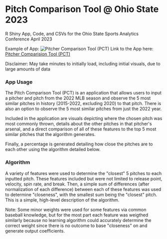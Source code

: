 # Pitch Comparison Tool @ Ohio State 2023
R Shiny App, Code, and CSVs for the Ohio State Sports Analytics Conference April 2023

Example of App: ![Pitcher Comparison Tool (PCT)]()
Link to the App here: [Pitcher Comparision Tool (PCT)](https://7dej8y-isaac-blumhoefer.shinyapps.io/PitchComparisonTool/)

Disclaimer: May take minutes to initially load, including initial visuals, due to large amounts of data

### App Usage
The Pitch Comparison Tool (PCT) is an application that allows users to input a pitcher and pitch from the 2022 MLB season and observe the 5 most similar pitches in history (2015-2022, excluding 2020) to that pitch. There is also an option to observe the 5 most similar pitches from just the 2022 year.

Included in the application are visuals depicting where the chosen pitch was most commonly thrown, details about the other pitches in that pitcher's arsenal, and a direct comparison of all of these features to the top 5 most similar pitches that the algorithm generates.

Finally, a percentage is generated detailing how close the pitches are to each other using the algorithm detailed below.

### Algorithm
A variety of features were used to determine the "closest" 5 pitches to each inputted pitch. These features included but were not limited to release point, velocity, spin rate, and break. Then, a simple sum of differences (after normalization of each difference) between each of these features was used to determine "closeness", with the smallest sum being the "closest" pitch. This is a simple, high-level description of the algorithm.

Note: Some minor weights were used for some features via common baseball knowledge, but for the most part each feature was weigthed similarly because no learning algorithm could accurately determine the correct weight since there is no outcome to base "closeness" on and generate output coefficients.


